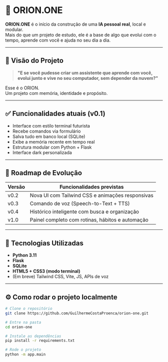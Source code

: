 # 🧠 ORION.ONE

**ORION.ONE** é o início da construção de uma **IA pessoal real**, local e modular.  
Mais do que um projeto de estudo, ele é a base de algo que evolui com o tempo, aprende com você e ajuda no seu dia a dia.

---

## 🚀 Visão do Projeto

> **"E se você pudesse criar um assistente que aprende com você, evolui junto e vive no seu computador, sem depender da nuvem?"**

Esse é o ORION.  
Um projeto com memória, identidade e propósito.

---

## ✅ Funcionalidades atuais (v0.1)

- Interface com estilo terminal futurista
- Recebe comandos via formulário
- Salva tudo em banco local (SQLite)
- Exibe a memória recente em tempo real
- Estrutura modular com Python + Flask
- Interface dark personalizada

---

## 🧭 Roadmap de Evolução

| Versão | Funcionalidades previstas                           |
|--------|-----------------------------------------------------|
| v0.2   | Nova UI com Tailwind CSS e animações responsivas    |
| v0.3   | Comando de voz (Speech-to-Text + TTS)               |
| v0.4   | Histórico inteligente com busca e organização        |
| v1.0   | Painel completo com rotinas, hábitos e automação    |

---

## 🧱 Tecnologias Utilizadas

- **Python 3.11**
- **Flask**
- **SQLite**
- **HTML5 + CSS3 (modo terminal)**
- (Em breve) Tailwind CSS, Vite, JS, APIs de voz

---

## ⚙️ Como rodar o projeto localmente

```bash
# Clone o repositório
git clone https://github.com/GuilhermeCostaProenca/orion-one.git

# Entre na pasta
cd orion-one

# Instale as dependências
pip install -r requirements.txt

# Rode o projeto
python -m app.main
